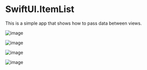 # SwiftUI.ItemList

This is a simple app that shows how to pass data between views.

![image](https://user-images.githubusercontent.com/15805568/138834899-07c04598-5128-4100-9587-9250941979f0.png)

![image](https://user-images.githubusercontent.com/15805568/138834965-a59feca8-f49e-447b-8f9c-3f69f3cfb38a.png)

![image](https://user-images.githubusercontent.com/15805568/138835075-c137fbdc-3825-48f0-a237-b0ac592db004.png)

![image](https://user-images.githubusercontent.com/15805568/138835136-10452ee7-33dd-4696-81f5-c8611637f7ab.png)

